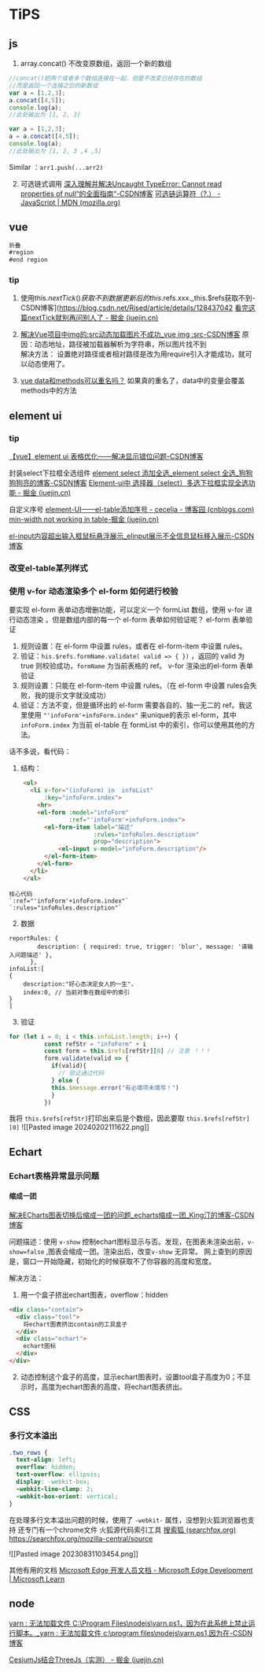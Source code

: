 # TiPS

## js
1. array.concat() 不改变原数组，返回一个新的数组
```js
//concat()把两个或者多个数组连接在一起，但是不改变已经存在的数组
//而是返回一个连接之后的新数组
var a = [1,2,3];
a.concat([4,5]);
console.log(a);
//此处输出为 [1, 2, 3]

var a = [1,2,3];
a = a.concat([4,5]);
console.log(a);
//此处输出为 [1, 2, 3 ,4 ,5]
```
Similar ：`arr1.push(...arr2)`

2. 可选链式调用
[深入理解并解决Uncaught TypeError: Cannot read properties of null“的全面指南“-CSDN博客](https://blog.csdn.net/tombosky/article/details/134333073)
[可选链运算符（?.） - JavaScript | MDN (mozilla.org)](https://developer.mozilla.org/zh-CN/docs/Web/JavaScript/Reference/Operators/Optional_chaining)

## vue

```js
折叠
#region
#end region

```

### tip
1.  使用this.$nextTick()获取不到数据更新后的this.$refs.xxx._this.$refs获取不到-CSDN博客](https://blog.csdn.net/Rised/article/details/128437042
	[看完这篇nextTick就别再问别人了 - 掘金 (juejin.cn)](https://juejin.cn/post/7266374711823171636?searchId=20230928173417F9D75B5E5F12B1CF5A9E)

2. [解决Vue项目中img的:src动态加载图片不成功_vue img :src-CSDN博客](https://blog.csdn.net/weixin_46074961/article/details/115522372#:~:text=%E5%8E%9F%E5%9B%A0%EF%BC%9A%E5%8A%A8%E6%80%81%E5%9C%B0%E5%9D%80%EF%BC%8C%E8%B7%AF%E5%BE%84%E8%A2%AB%E5%8A%A0%E8%BD%BD%E5%99%A8%E8%A7%A3%E6%9E%90%E4%B8%BA%E5%AD%97%E7%AC%A6%E4%B8%B2%EF%BC%8C%E6%89%80%E4%BB%A5%E5%9B%BE%E7%89%87%E6%89%BE%E4%B8%8D%E5%88%B0,%E8%A7%A3%E5%86%B3%E6%96%B9%E6%B3%95%EF%BC%9A%20%E8%AE%BE%E7%BD%AE%E7%BB%9D%E5%AF%B9%E8%B7%AF%E5%BE%84%E6%88%96%E8%80%85%E7%9B%B8%E5%AF%B9%E8%B7%AF%E5%BE%84%E6%98%AF%E6%94%B9%E4%B8%BA%E7%94%A8require%E5%BC%95%E5%85%A5%E6%89%8D%E8%83%BD%E6%88%90%E5%8A%9F%EF%BC%8C%E5%B0%B1%E5%8F%AF%E4%BB%A5%E5%8A%A8%E6%80%81%E4%BD%BF%E7%94%A8%E4%BA%86%E3%80%82)
	原因：动态地址，路径被加载器解析为字符串，所以图片找不到  
	解决方法： 设置绝对路径或者相对路径是改为用require引入才能成功，就可以动态使用了。
	
3. [vue data和methods可以重名吗？](https://segmentfault.com/q/1010000007103404)
	如果真的重名了，data中的变量会覆盖methods中的方法
## element ui

### tip
[【vue】element ui 表格优化——解决显示错位问题-CSDN博客](https://blog.csdn.net/coralime/article/details/122979010#:~:text=%E3%80%90%E9%97%AE%E9%A2%98%E6%8F%8F%E8%BF%B0%E3%80%91ElementUI%20el-table%20%E5%8A%A8%E6%80%81%E6%98%BE%E7%A4%BA%E8%A1%A8%E6%A0%BC%E7%9A%84%E6%97%B6%E5%80%99%EF%BC%8C%E4%BC%9A%E5%8F%91%E7%94%9F%E6%98%BE%E7%A4%BA%E9%94%99%E4%BD%8D%E7%9A%84%E6%83%85%E5%86%B5%EF%BC%8C%E6%8B%96%E6%8B%BD%E4%B8%80%E4%B8%8B%E5%8F%88%E6%81%A2%E5%A4%8D%E6%AD%A3%E5%B8%B8%E4%BA%86%EF%BC%8C%E8%BF%99%E6%98%AF%E8%A6%81%E9%80%BC%E6%AD%BB%E5%BC%BA%E8%BF%AB%E7%97%87%E3%80%90%E8%A7%A3%E5%86%B3%E5%8A%9E%E6%B3%95%E3%80%911.%20%E7%BB%99%E8%A1%A8%E6%A0%BC%E6%B7%BB%E5%8A%A0ref%E6%A0%87%E5%BF%97%20%3Cel-table%20ref%3D%22tableRef%22%20%3Adata%3D%22tableData%22%3E%3C%2Fel-table%3E2.doLayout%E5%AF%B9%20Table,-%20The%20world%27s%20most%20popular%20Vue%20UI%20frameworkwa..)

封装select下拉框全选组件
[element select 添加全选_element select 全选_狗狗狗狗亮的博客-CSDN博客](https://blog.csdn.net/weixin_44046951/article/details/127259112?ops_request_misc=%257B%2522request%255Fid%2522%253A%2522169475590016800215062736%2522%252C%2522scm%2522%253A%252220140713.130102334.pc%255Fall.%2522%257D&request_id=169475590016800215062736&biz_id=0&utm_medium=distribute.pc_search_result.none-task-blog-2~all~first_rank_ecpm_v1~rank_v31_ecpm-2-127259112-null-null.142^v94^chatsearchT3_1&utm_term=element%20ui%20select%E5%86%85%E6%B7%BB%E5%8A%A0%E5%85%A8%E9%80%89%E5%8A%9F%E8%83%BD&spm=1018.2226.3001.4187)
[Element-ui中 选择器（select）多选下拉框实现全选功能 - 掘金 (juejin.cn)](https://juejin.cn/post/7091640007961608205?searchId=20230915151325E11DD15EC3D53CCF0BA3)

自定义序号
[element-UI——el-table添加序号 - cecelia - 博客园 (cnblogs.com)](https://www.cnblogs.com/ceceliahappycoding/p/10723702.html)
[min-width not working in table-掘金 (juejin.cn)](https://juejin.cn/s/min-width%20not%20working%20in%20table)


[el-input内容超出输入框鼠标悬浮展示_elinput展示不全信息鼠标移入展示-CSDN博客](https://blog.csdn.net/qq_45093219/article/details/133088813)
### 改变el-table某列样式

### 使用 v-for 动态渲染多个 el-form 如何进行校验

要实现 el-form 表单动态增删功能，可以定义一个 formList 数组，使用 v-for 进行动态渲染 。但是数组内部的每一个 el-form 表单如何验证呢？
 el-form 表单验证
 1. 规则设置：在 el-form 中设置 rules，或者在 el-form-item 中设置 rules。
 2. 验证：` his.$refs.formName.validate( valid => { }) ` ，返回的 valid 为 true 则校验成功，`formName` 为当前表格的 ref。
v-for 渲染出的el-form 表单验证
1.   规则设置：只能在  el-form-item 中设置 rules。（在 el-form 中设置 rules会失败，我的提示文字就没成功）
2. 验证：方法不变，但是循环出的 el-form 需要各自的、独一无二的 ref。我这里使用 `"'infoForm'+infoForm.index"` 来unique的表示 el-form，其中 `infoForm.index` 为当前 el-table 在 formList 中的索引，你可以使用其他的方法。

话不多说，看代码：

1.   结构：
```html
    <ul>
      <li v-for="(infoForm) in  infoList"
          :key="infoForm.index">
        <hr>
        <el-form :model="infoForm"
                 :ref="'infoForm'+infoForm.index">  
          <el-form-item label="描述"
                        :rules="infoRules.description"
                        prop="description">
              <el-input v-model="infoForm.description"/>
          </el-form-item>
        </el-form>
      </li>
    </ul>
```

	核心代码
	`:ref="'infoForm'+infoForm.index"` 
	`:rules="infoRules.description"`
	

2. 数据
```JS      
reportRules: {
        description: { required: true, trigger: 'blur', message: '请输入问题描述' },
      },
infoList:[
{
	description:"好心态决定女人的一生"，
	index:0, // 当前对象在数组中的索引
}
]
```

3. 验证
```js
for (let i = 0; i < this.infoList.length; i++) {
          const refStr = "infoForm" + i
          const form = this.$refs[refStr][0] // 注意 ！！！
          form.validate(valid => {
            if(valid){
              // 验证通过代码
            } else {
            this.$message.error("有必填项未填写！")
            }
          })
```
我将 `this.$refs[refStr]`打印出来后是个数组，因此要取 `this.$refs[refStr][0]`
![[Pasted image 20240202111622.png]]


## Echart
### Echart表格异常显示问题

#### 缩成一团

[解决ECharts图表切换后缩成一团的问题_echarts缩成一团_King汀的博客-CSDN博客](https://blog.csdn.net/qq_28691187/article/details/112302031?spm=1001.2101.3001.6650.2&utm_medium=distribute.pc_relevant.none-task-blog-2~default~CTRLIST~default-2.nonecase&depth_1-utm_source=distribute.pc_relevant.none-task-blog-2~default~CTRLIST~default-2.nonecase)


问题描述：使用 `v-show` 控制echart图标显示与否。发现，在图表未渲染出前，`v-show=false` ,图表会缩成一团。渲染出后，改变`v-show` 无异常。
网上查到的原因是，窗口一开始隐藏，初始化的时候获取不了你容器的高度和宽度。

解决方法：
1. 用一个盒子挤出echart图表，overflow：hidden
```html
<div class="contain">
  <div class="tool">
    将echart图表挤出contain的工具盒子
  </div>
  <div class="echart">
    echart图标
  </div>
</div>
```
2. 动态控制这个盒子的高度，显示echart图表时，设置tool盒子高度为0；不显示时，高度为echart图表的高度，将echart图表挤出。


## CSS
### 多行文本溢出

```css
.two_rows {
  text-align: left;
  overflow: hidden;
  text-overflow: ellipsis;
  display: -webkit-box;
  -webkit-line-clamp: 2;
  -webkit-box-orient: vertical;
}
```
在处理多行文本溢出问题的时候，使用了 `-webkit-` 属性，没想到火狐浏览器也支持
还专门有一个chrome文件
火狐源代码索引工具 [搜索狐 (searchfox.org)](https://searchfox.org/)
https://searchfox.org/mozilla-central/source

![[Pasted image 20230831103454.png]]

其他有用的文档
[Microsoft Edge 开发人员文档 - Microsoft Edge Development | Microsoft Learn](https://learn.microsoft.com/zh-cn/microsoft-edge/developer/)



## node

[yarn : 无法加载文件 C:\Program Files\nodejs\yarn.ps1，因为在此系统上禁止运行脚本。_yarn : 无法加载文件 c:\program files\nodejs\yarn.ps1,因为在-CSDN博客](https://blog.csdn.net/qq_30376375/article/details/116139870)

[CesiumJs结合ThreeJs（实测） - 掘金 (juejin.cn)](https://juejin.cn/post/6872213268950155277?searchId=20240306162956F80E1EC5B036273E3060)